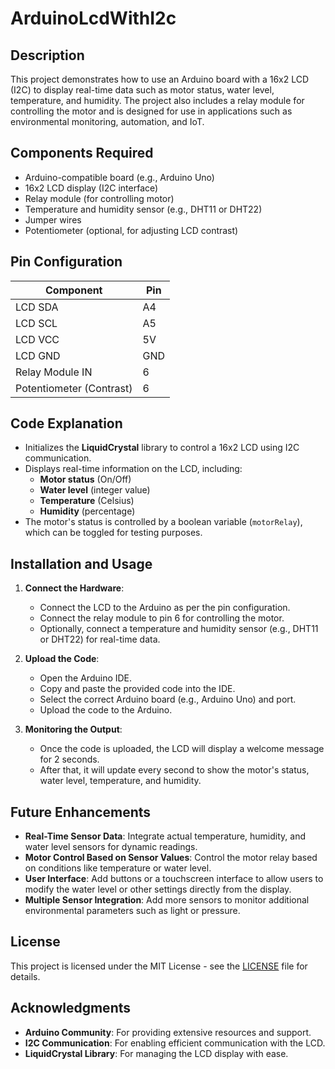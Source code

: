 # ArduinoLcdWithI2c

## Description
This project demonstrates how to use an Arduino board with a 16x2 LCD (I2C) to display real-time data such as motor status, water level, temperature, and humidity. The project also includes a relay module for controlling the motor and is designed for use in applications such as environmental monitoring, automation, and IoT.

## Components Required
- Arduino-compatible board (e.g., Arduino Uno)
- 16x2 LCD display (I2C interface)
- Relay module (for controlling motor)
- Temperature and humidity sensor (e.g., DHT11 or DHT22)
- Jumper wires
- Potentiometer (optional, for adjusting LCD contrast)

## Pin Configuration
| Component             | Pin    |
|-----------------------|--------|
| LCD SDA               | A4     |
| LCD SCL               | A5     |
| LCD VCC               | 5V     |
| LCD GND               | GND    |
| Relay Module IN       | 6      |
| Potentiometer (Contrast) | 6      |

## Code Explanation
- Initializes the **LiquidCrystal** library to control a 16x2 LCD using I2C communication.
- Displays real-time information on the LCD, including:
  - **Motor status** (On/Off)
  - **Water level** (integer value)
  - **Temperature** (Celsius)
  - **Humidity** (percentage)
- The motor's status is controlled by a boolean variable (`motorRelay`), which can be toggled for testing purposes.

## Installation and Usage
1. **Connect the Hardware**:
   - Connect the LCD to the Arduino as per the pin configuration.
   - Connect the relay module to pin 6 for controlling the motor.
   - Optionally, connect a temperature and humidity sensor (e.g., DHT11 or DHT22) for real-time data.
   
2. **Upload the Code**:
   - Open the Arduino IDE.
   - Copy and paste the provided code into the IDE.
   - Select the correct Arduino board (e.g., Arduino Uno) and port.
   - Upload the code to the Arduino.

3. **Monitoring the Output**:
   - Once the code is uploaded, the LCD will display a welcome message for 2 seconds.
   - After that, it will update every second to show the motor's status, water level, temperature, and humidity.

## Future Enhancements
- **Real-Time Sensor Data**: Integrate actual temperature, humidity, and water level sensors for dynamic readings.
- **Motor Control Based on Sensor Values**: Control the motor relay based on conditions like temperature or water level.
- **User Interface**: Add buttons or a touchscreen interface to allow users to modify the water level or other settings directly from the display.
- **Multiple Sensor Integration**: Add more sensors to monitor additional environmental parameters such as light or pressure.

## License
This project is licensed under the MIT License - see the [LICENSE](LICENSE) file for details.

## Acknowledgments
- **Arduino Community**: For providing extensive resources and support.
- **I2C Communication**: For enabling efficient communication with the LCD.
- **LiquidCrystal Library**: For managing the LCD display with ease.


